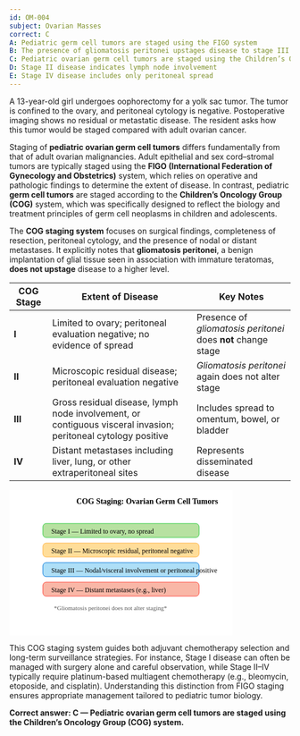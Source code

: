```yaml
---
id: OM-004
subject: Ovarian Masses
correct: C
A: Pediatric germ cell tumors are staged using the FIGO system
B: The presence of gliomatosis peritonei upstages disease to stage III
C: Pediatric ovarian germ cell tumors are staged using the Children’s Oncology Group (COG) system
D: Stage II disease indicates lymph node involvement
E: Stage IV disease includes only peritoneal spread
---
```


A 13-year-old girl undergoes oophorectomy for a yolk sac tumor. The tumor is confined to the ovary, and peritoneal cytology is negative. Postoperative imaging shows no residual or metastatic disease. The resident asks how this tumor would be staged compared with adult ovarian cancer.

<!-- EXPLANATION -->

Staging of **pediatric ovarian germ cell tumors** differs fundamentally from that of adult ovarian malignancies. Adult epithelial and sex cord–stromal tumors are typically staged using the **FIGO (International Federation of Gynecology and Obstetrics)** system, which relies on operative and pathologic findings to determine the extent of disease. In contrast, pediatric **germ cell tumors** are staged according to the **Children’s Oncology Group (COG)** system, which was specifically designed to reflect the biology and treatment principles of germ cell neoplasms in children and adolescents.

The **COG staging system** focuses on surgical findings, completeness of resection, peritoneal cytology, and the presence of nodal or distant metastases. It explicitly notes that **gliomatosis peritonei**, a benign implantation of glial tissue seen in association with immature teratomas, **does not upstage** disease to a higher level.

| **COG Stage** | **Extent of Disease** | **Key Notes** |
|----------------|----------------------|----------------|
| **I** | Limited to ovary; peritoneal evaluation negative; no evidence of spread | Presence of *gliomatosis peritonei* does **not** change stage |
| **II** | Microscopic residual disease; peritoneal evaluation negative | *Gliomatosis peritonei* again does not alter stage |
| **III** | Gross residual disease, lymph node involvement, or contiguous visceral invasion; peritoneal cytology positive | Includes spread to omentum, bowel, or bladder |
| **IV** | Distant metastases including liver, lung, or other extraperitoneal sites | Represents disseminated disease |

<svg width="400" height="260" xmlns="http://www.w3.org/2000/svg">
  <rect x="0" y="0" width="400" height="260" fill="white"/>
  <text x="120" y="25" font-size="14" font-family="Trebuchet MS" font-weight="bold">COG Staging: Ovarian Germ Cell Tumors</text>
  <rect x="60" y="60" width="280" height="25" fill="#B7E1A1" stroke="#2ECC40" rx="6"/>
  <rect x="60" y="95" width="280" height="25" fill="#FFDD99" stroke="#FFB347" rx="6"/>
  <rect x="60" y="130" width="280" height="25" fill="#AEDFF7" stroke="#0074D9" rx="6"/>
  <rect x="60" y="165" width="280" height="25" fill="#F9B7A7" stroke="#FF4136" rx="6"/>
  <text x="75" y="78" font-size="12" font-family="Trebuchet MS">Stage I — Limited to ovary, no spread</text>
  <text x="75" y="113" font-size="12" font-family="Trebuchet MS">Stage II — Microscopic residual, peritoneal negative</text>
  <text x="75" y="148" font-size="12" font-family="Trebuchet MS">Stage III — Nodal/visceral involvement or peritoneal positive</text>
  <text x="75" y="183" font-size="12" font-family="Trebuchet MS">Stage IV — Distant metastases (e.g., liver)</text>
  <text x="80" y="215" font-size="11" font-family="Trebuchet MS" fill="#555">*Gliomatosis peritonei does not alter staging*</text>
</svg>

This COG staging system guides both adjuvant chemotherapy selection and long-term surveillance strategies. For instance, Stage I disease can often be managed with surgery alone and careful observation, while Stage II–IV typically require platinum-based multiagent chemotherapy (e.g., bleomycin, etoposide, and cisplatin). Understanding this distinction from FIGO staging ensures appropriate management tailored to pediatric tumor biology.

**Correct answer: C — Pediatric ovarian germ cell tumors are staged using the Children’s Oncology Group (COG) system.**
